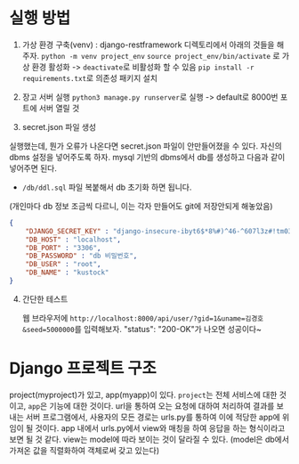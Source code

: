 # 실행 방법
1. 가상 환경 구축(venv) : django-restframework 디렉토리에서 아래의 것들을 해주자.
`python -m venv project_env`
`source project_env/bin/activate` 로 가상 환경 활성화 -> `deactivate`로 비활성화 할 수 있음
`pip install -r requirements.txt`로 의존성 패키지 설치

2. 장고 서버 실행 
  `python3 manage.py runserver`로 실행 -> default로 8000번 포트에 서버 열릴 것

3. secret.json 파일 생성

  실행했는데, 뭔가 오류가 나온다면 secret.json 파일이 안만들어졌을 수 있다. 자신의 dbms 설정을 넣어주도록 하자. mysql 기반의 dbms에서 db를 생성하고 다음과 같이 넣어주면 된다. 

  - `/db/ddl.sql` 파일 복붙해서 db 초기화 하면 됩니다. 

  (개인마다 db 정보 조금씩 다르니, 이는 각자 만들어도 git에 저장안되게 해놓았음)

  ```json
  {
      "DJANGO_SECRET_KEY" : "django-insecure-ibyt6$*8%#)^46-^607l3z#!tm03xn=_2&==mg5ix0hd!u1_e6",
      "DB_HOST" : "localhost",
      "DB_PORT" : "3306",
      "DB_PASSWORD" : "db 비밀번호",
      "DB_USER" : "root",
      "DB_NAME" : "kustock"
  }
  ```

4. 간단한 테스트

   웹 브라우저에 `http://localhost:8000/api/user/?gid=1&uname=김경호&seed=5000000`를 입력해보자. "status": "200-OK"가 나오면 성공이다~

# Django 프로젝트 구조

project(myproject)가 있고, app(myapp)이 있다. `project`는 전체 서비스에 대한 것이고, `app`은 기능에 대한 것이다. url을 통하여 오는 요청에 대하여 처리하여 결과를 보내는 서버 프로그램에서, 사용자의 모든 경로는 urls.py를 통하여 이에 적당한 app에 위임이 될 것이다. app 내에서 urls.py에서 view와 매칭을 하여 응답을 하는 형식이라고 보면 될 것 같다. view는 model에 따라 보이는 것이 달라질 수 있다. (model은 db에서 가져온 값을 직렬화하여 객체로써 갖고 있는다)

